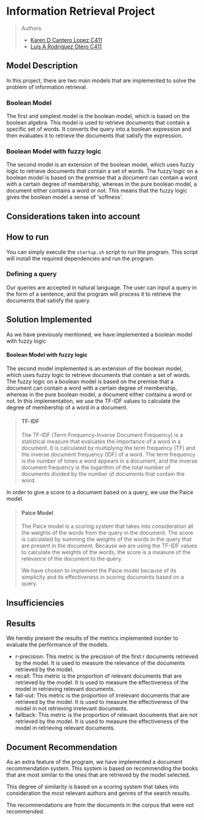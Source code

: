 # Information Retrieval Project

>Authors
> - [Karen D Cantero Lopez C411]()
> - [Luis A Rodriguez Otero C411]()

## Model Description

In this project, there are two main models that are implemented to solve the problem of information retrieval.

### Boolean Model
The first and simplest model is the boolean model, which is based on the boolean algebra. This model is used to retrieve
documents that contain a specific set of words. 
It converts the query into a boolean expression and then evaluates it to retrieve the documents that satisfy the expression.

### Boolean Model with fuzzy logic
The second model is an extension of the boolean model, which uses fuzzy logic to retrieve documents that contain a set of words.
The fuzzy logic on a boolean model is based on the premise that a document can contain a word with a certain degree of membership, whereas in the pure
boolean model, a document either contains a word or not.
This means that the fuzzy logic gives the boolean model a sense of 'softness'.

## Considerations taken into account

## How to run 
You can simply execute the `startup.sh` script to run the program. This script will install the required dependencies and run the program.

### Defining a query
Our queries are accepted in natural language. The user can input a query in the form of a sentence, and the program will process it to retrieve the documents that satisfy the query.

## Solution Implemented

As we have previously mentioned, we have implemented a boolean model with fuzzy logic

#### Boolean Model with fuzzy logic
The second model implemented is an extension of the boolean model, which uses fuzzy logic to retrieve documents that contain a set of words.
The fuzzy logic on a boolean model is based on the premise that a document can contain a word with a certain degree of membership, whereas in the pure
boolean model, a document either contains a word or not.
In this implementation, we use the TF-IDF values to calculate the degree of membership of a word in a document.
> #### TF-IDF
> The TF-IDF (Term Frequency-Inverse Document Frequency) is a statistical measure that evaluates the importance of a word in a document.
> It is calculated by multiplying the term frequency (TF) and the inverse document frequency (IDF) of a word.
> The term frequency is the number of times a word appears in a document, and the inverse document frequency is the logarithm of the total number of documents divided by the number of documents that contain the word.


In order to give a score to a document based on a query, we use the Paice model.

> #### Paice Model
> The Paice model is a scoring system that takes into consideration all the weights of the words from the query in the document.
> The score is calculated by summing the weights of the words in the query that are present in the document.
> Because we are using the TF-IDF values to calculate the weights of the words, the score is a measure of the relevance of the document to the query.
> 
> We have chosen to implement the Paice model because of its simplicity and its effectiveness in scoring documents based on a query.


## Insufficiencies


## Results
We hereby present the results of the metrics implemented inorder to evaluate the performance of the models.
- r-precision: This metric is the precision of the first r documents retrieved by the model. It is used to measure the relevance of the documents retrieved by the model.
- recall: This metric is the proportion of relevant documents that are retrieved by the model. It is used to measure the effectiveness of the model in retrieving relevant documents.
- fall-out: This metric is the proportion of irrelevant documents that are retrieved by the model. It is used to measure the effectiveness of the model in not retrieving irrelevant documents.
- fallback: This metric is the proportion of relevant documents that are not retrieved by the model. It is used to measure the effectiveness of the model in retrieving relevant documents.



## Document Recommendation
As an extra feature of the program, we have implemented a document recommendation system. 
This system is based on recommending the books that are most similar to the ones that are retrieved by the model selected.

This degree of similarity is based on a scoring system that takes into consideration the most relevant authors and genres of the search results.

The recommendations are from the documents in the corpus that were not recommended.






 



